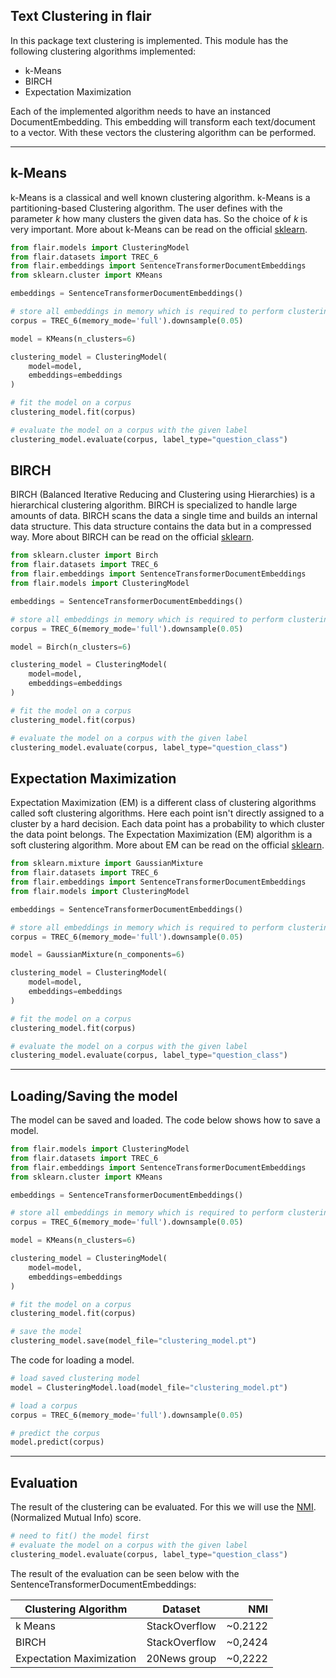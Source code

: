 Text Clustering in flair
----------

In this package text clustering is implemented. This module has the following
clustering algorithms implemented:
- k-Means
- BIRCH
- Expectation Maximization

Each of the implemented algorithm needs to have an instanced DocumentEmbedding. This embedding will
transform each text/document to a vector. With these vectors the clustering algorithm can be performed.

---------------------------

k-Means
------
k-Means is a classical and well known clustering algorithm. k-Means is a partitioning-based Clustering algorithm.
The user defines with the parameter *k* how many clusters the given data has.
So the choice of *k* is very important.
More about k-Means can be read on the official [sklearn](https://scikit-learn.org/stable/modules/generated/sklearn.cluster.KMeans.html).


```python
from flair.models import ClusteringModel
from flair.datasets import TREC_6
from flair.embeddings import SentenceTransformerDocumentEmbeddings
from sklearn.cluster import KMeans

embeddings = SentenceTransformerDocumentEmbeddings()

# store all embeddings in memory which is required to perform clustering
corpus = TREC_6(memory_mode='full').downsample(0.05)

model = KMeans(n_clusters=6)

clustering_model = ClusteringModel(
    model=model,
    embeddings=embeddings
)

# fit the model on a corpus
clustering_model.fit(corpus)

# evaluate the model on a corpus with the given label
clustering_model.evaluate(corpus, label_type="question_class")
```

BIRCH
---------
BIRCH (Balanced Iterative Reducing and Clustering using Hierarchies) is a hierarchical clustering algorithm.
BIRCH is specialized to handle large amounts of data. BIRCH scans the data a single time and builds an internal data
structure. This data structure contains the data but in a compressed way.
More about BIRCH can be read on the official [sklearn](https://scikit-learn.org/stable/modules/generated/sklearn.cluster.Birch.html).

```python
from sklearn.cluster import Birch
from flair.datasets import TREC_6
from flair.embeddings import SentenceTransformerDocumentEmbeddings
from flair.models import ClusteringModel

embeddings = SentenceTransformerDocumentEmbeddings()

# store all embeddings in memory which is required to perform clustering
corpus = TREC_6(memory_mode='full').downsample(0.05)

model = Birch(n_clusters=6)

clustering_model = ClusteringModel(
    model=model,
    embeddings=embeddings
)

# fit the model on a corpus
clustering_model.fit(corpus)

# evaluate the model on a corpus with the given label
clustering_model.evaluate(corpus, label_type="question_class")
```


Expectation Maximization
--------------------------
Expectation Maximization (EM) is a different class of clustering algorithms called soft clustering algorithms.
Here each point isn't directly assigned to a cluster by a hard decision.
Each data point has a probability to which cluster the data point belongs. The Expectation Maximization (EM)
algorithm is a soft clustering algorithm.
More about EM can be read on the official [sklearn](https://scikit-learn.org/stable/modules/generated/sklearn.mixture.GaussianMixture.html).


```python
from sklearn.mixture import GaussianMixture
from flair.datasets import TREC_6
from flair.embeddings import SentenceTransformerDocumentEmbeddings
from flair.models import ClusteringModel

embeddings = SentenceTransformerDocumentEmbeddings()

# store all embeddings in memory which is required to perform clustering
corpus = TREC_6(memory_mode='full').downsample(0.05)

model = GaussianMixture(n_components=6)

clustering_model = ClusteringModel(
    model=model,
    embeddings=embeddings
)

# fit the model on a corpus
clustering_model.fit(corpus)

# evaluate the model on a corpus with the given label
clustering_model.evaluate(corpus, label_type="question_class")
```

---------------------------

Loading/Saving the model
-----------

The model can be saved and loaded. The code below shows how to save a model.
```python
from flair.models import ClusteringModel
from flair.datasets import TREC_6
from flair.embeddings import SentenceTransformerDocumentEmbeddings
from sklearn.cluster import KMeans

embeddings = SentenceTransformerDocumentEmbeddings()

# store all embeddings in memory which is required to perform clustering
corpus = TREC_6(memory_mode='full').downsample(0.05)

model = KMeans(n_clusters=6)

clustering_model = ClusteringModel(
    model=model,
    embeddings=embeddings
)

# fit the model on a corpus
clustering_model.fit(corpus)

# save the model
clustering_model.save(model_file="clustering_model.pt")
```

The code for loading a model.

````python
# load saved clustering model
model = ClusteringModel.load(model_file="clustering_model.pt")

# load a corpus
corpus = TREC_6(memory_mode='full').downsample(0.05)

# predict the corpus
model.predict(corpus)
````

---------------------

Evaluation
---------
The result of the clustering can be evaluated. For this we will use the
[NMI](https://scikit-learn.org/stable/modules/generated/sklearn.metrics.normalized_mutual_info_score.html).
(Normalized Mutual Info) score.

````python
# need to fit() the model first
# evaluate the model on a corpus with the given label
clustering_model.evaluate(corpus, label_type="question_class")
````

The result of the evaluation  can be seen below with the SentenceTransformerDocumentEmbeddings:


| Clustering Algorithm     |    Dataset    |     NMI |
|--------------------------|:-------------:|--------:|
| k Means                  | StackOverflow | ~0.2122 |
| BIRCH                    | StackOverflow | ~0,2424 |
| Expectation Maximization | 20News group  | ~0,2222 |
